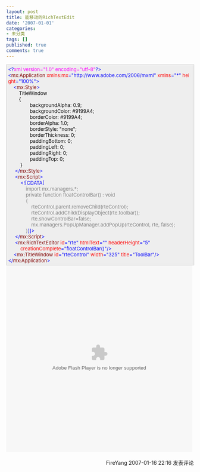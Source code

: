 ```yaml
---
layout: post
title: 能移动的RichTextEdit
date: '2007-01-01'
categories:
- 未分类
tags: []
published: true
comments: true
---
```

<p><div style="BORDER-RIGHT: #cccccc 1px solid; PADDING-RIGHT: 5px; BORDER-TOP: #cccccc 1px solid; PADDING-LEFT: 4px; FONT-SIZE: 13px; PADDING-BOTTOM: 4px; BORDER-LEFT: #cccccc 1px solid; WIDTH: 98%; WORD-BREAK: break-all; PADDING-TOP: 4px; BORDER-BOTTOM: #cccccc 1px solid; BACKGROUND-COLOR: #eeeeee"><span style="COLOR: #0000ff">&lt;?</span><span style="COLOR: #ff00ff">xml&nbsp;version="1.0"&nbsp;encoding="utf-8"</span><span style="COLOR: #0000ff">?&gt;</span><span style="COLOR: #000000"><br /></span><span style="COLOR: #0000ff">&lt;</span><span style="COLOR: #800000">mx:Application&nbsp;</span><span style="COLOR: #ff0000">xmlns:mx</span><span style="COLOR: #0000ff">="http://www.adobe.com/2006/mxml"</span><span style="COLOR: #ff0000">&nbsp;xmlns</span><span style="COLOR: #0000ff">="*"</span><span style="COLOR: #ff0000">&nbsp;height</span><span style="COLOR: #0000ff">="100%"</span><span style="COLOR: #0000ff">&gt;</span><span style="COLOR: #000000"><br />&nbsp;&nbsp;&nbsp;&nbsp;</span><span style="COLOR: #0000ff">&lt;</span><span style="COLOR: #800000">mx:Style</span><span style="COLOR: #0000ff">&gt;</span><span style="COLOR: #000000">&nbsp;&nbsp;&nbsp;&nbsp;<br />&nbsp;&nbsp;&nbsp;&nbsp;&nbsp;&nbsp;&nbsp;&nbsp;TitleWindow&nbsp;&nbsp;&nbsp;&nbsp;<br />&nbsp;&nbsp;&nbsp;&nbsp;&nbsp;&nbsp;&nbsp;&nbsp;{&nbsp;&nbsp;&nbsp;&nbsp;&nbsp;&nbsp;&nbsp;&nbsp;<br />&nbsp;&nbsp;&nbsp;&nbsp;&nbsp;&nbsp;&nbsp;&nbsp;&nbsp;&nbsp;&nbsp;&nbsp;&nbsp;&nbsp;&nbsp;&nbsp;backgroundAlpha:&nbsp;0.9;<br />&nbsp;&nbsp;&nbsp;&nbsp;&nbsp;&nbsp;&nbsp;&nbsp;&nbsp;&nbsp;&nbsp;&nbsp;&nbsp;&nbsp;&nbsp;&nbsp;backgroundColor:&nbsp;#9199A4;&nbsp;&nbsp;&nbsp;&nbsp;&nbsp;&nbsp;&nbsp;&nbsp;<br />&nbsp;&nbsp;&nbsp;&nbsp;&nbsp;&nbsp;&nbsp;&nbsp;&nbsp;&nbsp;&nbsp;&nbsp;&nbsp;&nbsp;&nbsp;&nbsp;borderColor:&nbsp;#9199A4;&nbsp;&nbsp;&nbsp;&nbsp;&nbsp;&nbsp;&nbsp;&nbsp;<br />&nbsp;&nbsp;&nbsp;&nbsp;&nbsp;&nbsp;&nbsp;&nbsp;&nbsp;&nbsp;&nbsp;&nbsp;&nbsp;&nbsp;&nbsp;&nbsp;borderAlpha:&nbsp;1.0;&nbsp;&nbsp;&nbsp;&nbsp;&nbsp;&nbsp;&nbsp;&nbsp;<br />&nbsp;&nbsp;&nbsp;&nbsp;&nbsp;&nbsp;&nbsp;&nbsp;&nbsp;&nbsp;&nbsp;&nbsp;&nbsp;&nbsp;&nbsp;&nbsp;borderStyle:&nbsp;"none";&nbsp;&nbsp;&nbsp;&nbsp;&nbsp;&nbsp;&nbsp;&nbsp;<br />&nbsp;&nbsp;&nbsp;&nbsp;&nbsp;&nbsp;&nbsp;&nbsp;&nbsp;&nbsp;&nbsp;&nbsp;&nbsp;&nbsp;&nbsp;&nbsp;borderThickness:&nbsp;0;&nbsp;&nbsp;&nbsp;&nbsp;&nbsp;&nbsp;&nbsp;&nbsp;<br />&nbsp;&nbsp;&nbsp;&nbsp;&nbsp;&nbsp;&nbsp;&nbsp;&nbsp;&nbsp;&nbsp;&nbsp;&nbsp;&nbsp;&nbsp;&nbsp;paddingBottom:&nbsp;0;&nbsp;&nbsp;&nbsp;&nbsp;&nbsp;&nbsp;&nbsp;&nbsp;<br />&nbsp;&nbsp;&nbsp;&nbsp;&nbsp;&nbsp;&nbsp;&nbsp;&nbsp;&nbsp;&nbsp;&nbsp;&nbsp;&nbsp;&nbsp;&nbsp;paddingLeft:&nbsp;0;&nbsp;&nbsp;&nbsp;&nbsp;&nbsp;&nbsp;&nbsp;&nbsp;<br />&nbsp;&nbsp;&nbsp;&nbsp;&nbsp;&nbsp;&nbsp;&nbsp;&nbsp;&nbsp;&nbsp;&nbsp;&nbsp;&nbsp;&nbsp;&nbsp;paddingRight:&nbsp;0;&nbsp;&nbsp;&nbsp;&nbsp;&nbsp;&nbsp;&nbsp;&nbsp;<br />&nbsp;&nbsp;&nbsp;&nbsp;&nbsp;&nbsp;&nbsp;&nbsp;&nbsp;&nbsp;&nbsp;&nbsp;&nbsp;&nbsp;&nbsp;&nbsp;paddingTop:&nbsp;0;&nbsp;&nbsp;&nbsp;&nbsp;&nbsp;&nbsp;&nbsp;&nbsp;<br />&nbsp;&nbsp;&nbsp;&nbsp;&nbsp;&nbsp;&nbsp;&nbsp;&nbsp;}<br />&nbsp;&nbsp;&nbsp;&nbsp;&nbsp;</span><span style="COLOR: #0000ff">&lt;/</span><span style="COLOR: #800000">mx:Style</span><span style="COLOR: #0000ff">&gt;</span><span style="COLOR: #000000">&nbsp;&nbsp;&nbsp;&nbsp;<br />&nbsp;&nbsp;&nbsp;&nbsp;&nbsp;</span><span style="COLOR: #0000ff">&lt;</span><span style="COLOR: #800000">mx:Script</span><span style="COLOR: #0000ff">&gt;</span><span style="COLOR: #000000"><br />&nbsp;&nbsp;&nbsp;&nbsp;&nbsp;&nbsp;&nbsp;&nbsp;&nbsp;</span><span style="COLOR: #0000ff">&lt;![CDATA[</span><span style="COLOR: #808080">&nbsp;&nbsp;&nbsp;&nbsp;<br />&nbsp;&nbsp;&nbsp;&nbsp;&nbsp;&nbsp;&nbsp;&nbsp;&nbsp;&nbsp;&nbsp;&nbsp;&nbsp;import&nbsp;mx.managers.*;&nbsp;&nbsp;&nbsp;&nbsp;<br />&nbsp;&nbsp;&nbsp;&nbsp;&nbsp;&nbsp;&nbsp;&nbsp;&nbsp;&nbsp;&nbsp;&nbsp;&nbsp;private&nbsp;function&nbsp;floatControlBar()&nbsp;:&nbsp;void&nbsp;&nbsp;&nbsp;&nbsp;<br />&nbsp;&nbsp;&nbsp;&nbsp;&nbsp;&nbsp;&nbsp;&nbsp;&nbsp;&nbsp;&nbsp;&nbsp;&nbsp;{&nbsp;&nbsp;&nbsp;&nbsp;&nbsp;&nbsp;&nbsp;&nbsp;<br />&nbsp;&nbsp;&nbsp;&nbsp;&nbsp;&nbsp;&nbsp;&nbsp;&nbsp;&nbsp;&nbsp;&nbsp;&nbsp;&nbsp;&nbsp;&nbsp;&nbsp;rteControl.parent.removeChild(rteControl);&nbsp;&nbsp;&nbsp;&nbsp;&nbsp;&nbsp;&nbsp;&nbsp;<br />&nbsp;&nbsp;&nbsp;&nbsp;&nbsp;&nbsp;&nbsp;&nbsp;&nbsp;&nbsp;&nbsp;&nbsp;&nbsp;&nbsp;&nbsp;&nbsp;&nbsp;rteControl.addChild(DisplayObject(rte.toolbar));&nbsp;&nbsp;&nbsp;&nbsp;&nbsp;&nbsp;&nbsp;&nbsp;<br />&nbsp;&nbsp;&nbsp;&nbsp;&nbsp;&nbsp;&nbsp;&nbsp;&nbsp;&nbsp;&nbsp;&nbsp;&nbsp;&nbsp;&nbsp;&nbsp;&nbsp;rte.showControlBar=false;&nbsp;&nbsp;&nbsp;&nbsp;&nbsp;&nbsp;&nbsp;&nbsp;<br />&nbsp;&nbsp;&nbsp;&nbsp;&nbsp;&nbsp;&nbsp;&nbsp;&nbsp;&nbsp;&nbsp;&nbsp;&nbsp;&nbsp;&nbsp;&nbsp;&nbsp;mx.managers.PopUpManager.addPopUp(rteControl,&nbsp;rte,&nbsp;false);&nbsp;&nbsp;&nbsp;&nbsp;<br />&nbsp;&nbsp;&nbsp;&nbsp;&nbsp;&nbsp;&nbsp;&nbsp;&nbsp;&nbsp;&nbsp;&nbsp;&nbsp;}</span><span style="COLOR: #0000ff">]]&gt;</span><span style="COLOR: #000000"><br />&nbsp;&nbsp;&nbsp;&nbsp;&nbsp;</span><span style="COLOR: #0000ff">&lt;/</span><span style="COLOR: #800000">mx:Script</span><span style="COLOR: #0000ff">&gt;</span><span style="COLOR: #000000">&nbsp;&nbsp;&nbsp;&nbsp;<br />&nbsp;&nbsp;&nbsp;&nbsp;&nbsp;</span><span style="COLOR: #0000ff">&lt;</span><span style="COLOR: #800000">mx:RichTextEditor&nbsp;</span><span style="COLOR: #ff0000">id</span><span style="COLOR: #0000ff">="rte"</span><span style="COLOR: #ff0000">&nbsp;htmlText</span><span style="COLOR: #0000ff">=""</span><span style="COLOR: #ff0000">&nbsp;headerHeight</span><span style="COLOR: #0000ff">="5"</span><span style="COLOR: #ff0000">&nbsp;&nbsp;&nbsp;&nbsp;&nbsp;&nbsp;&nbsp;&nbsp;&nbsp;<br />&nbsp;&nbsp;&nbsp;&nbsp;&nbsp;&nbsp;&nbsp;&nbsp;&nbsp;creationComplete</span><span style="COLOR: #0000ff">="floatControlBar()"</span><span style="COLOR: #0000ff">/&gt;</span><span style="COLOR: #000000">&nbsp;&nbsp;&nbsp;&nbsp;<br />&nbsp;&nbsp;&nbsp;&nbsp;</span><span style="COLOR: #0000ff">&lt;</span><span style="COLOR: #800000">mx:TitleWindow&nbsp;</span><span style="COLOR: #ff0000">id</span><span style="COLOR: #0000ff">="rteControl"</span><span style="COLOR: #ff0000">&nbsp;width</span><span style="COLOR: #0000ff">="325"</span><span style="COLOR: #ff0000">&nbsp;title</span><span style="COLOR: #0000ff">="ToolBar"</span><span style="COLOR: #0000ff">/&gt;</span><span style="COLOR: #000000">&nbsp;&nbsp;&nbsp;&nbsp;<br /></span><span style="COLOR: #0000ff">&lt;/</span><span style="COLOR: #800000">mx:Application</span><span style="COLOR: #0000ff">&gt;</span></div>
<object style="WIDTH: 691px; HEIGHT: 441px" height="441" width="691" classid="clsid:D27CDB6E-AE6D-11cf-96B8-444553540000" xcodebase="http://download.macromedia.com/pub/shockwave/cabs/flash/swflash.cab">
<param name="Movie" value="/images/cnblogs_com/fireyang/poptitle.swf" /> <param name="Quality" value="high" /><param name="wmode" value="transparent" /><embed src="http://www.cnblogs.com/images/cnblogs_com/fireyang/poptitle.swf" width="500" height="500" quality="high" wmode="transparent" type="application/x-shockwave-flash" pluginspage="http://www.macromedia.com/go/getflashplayer"></embed>
</object><br />
<img src="http://www.cnblogs.com/FireYang/aggbug/622034.html" width="1" height="1" /><br /><br /><div align="right"><a style="text-decoration:none;" href="http://FireYang.cnblogs.com/" target="_blank">FireYang</a> 2007-01-16 22:16 <a href="http://www.cnblogs.com/FireYang/archive/2007/01/16/622034.html#Feedback" target="_blank" style="text-decoration:none;">发表评论</a></div></p>
